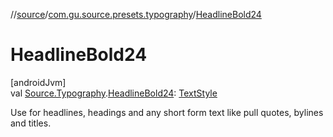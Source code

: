 //[source](../../index.md)/[com.gu.source.presets.typography](index.md)/[HeadlineBold24](-headline-bold24.md)

# HeadlineBold24

[androidJvm]\
val [Source.Typography](../com.gu.source/-source/-typography/index.md).[HeadlineBold24](-headline-bold24.md): [TextStyle](https://developer.android.com/reference/kotlin/androidx/compose/ui/text/TextStyle.html)

Use for headlines, headings and any short form text like pull quotes, bylines and titles.
